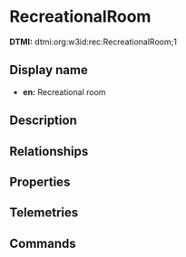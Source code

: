# RecreationalRoom
**DTMI:** dtmi:org:w3id:rec:RecreationalRoom;1
## Display name
- **en:** Recreational room
## Description
## Relationships
## Properties
## Telemetries
## Commands
